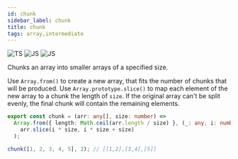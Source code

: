```yaml
---
id: chunk
sidebar_label: chunk
title: chunk
tags: array,intermediate
---
```


![TS](https://img.shields.io/badge/supports-typescript-blue.svg?style=flat-square)
![JS](https://img.shields.io/badge/supports-javascript-yellow.svg?style=flat-square)
![JS](https://img.shields.io/badge/supports-deno-green.svg?style=flat-square)

Chunks an array into smaller arrays of a specified size.

Use `Array.from()` to create a new array, that fits the number of chunks that will be produced.
Use `Array.prototype.slice()` to map each element of the new array to a chunk the length of `size`.
If the original array can't be split evenly, the final chunk will contain the remaining elements.

```ts
export const chunk = (arr: any[], size: number) =>
  Array.from({ length: Math.ceil(arr.length / size) }, (_: any, i: number) =>
    arr.slice(i * size, i * size + size)
  );
```

```ts
chunk([1, 2, 3, 4, 5], 2); // [[1,2],[3,4],[5]]
```